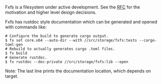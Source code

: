 Fxfs is a filesystem under active development. See the [RFC] for the motivation
and higher level design decisions.

Fxfs has rustdoc style documentation which can be generated and opened with
commands like:

```shell
# Configure the build to generate cargo output.
$ fx set core.x64 --auto-dir --with //src/storage/fxfs:tests --cargo-toml-gen
# Rebuild to actually generates cargo .toml files.
$ fx build
# Generate rustdoc.
$ fx rustdoc --doc-private //src/storage/fxfs:lib --open
```

Note: The last line prints the documentation location, which depends on target.

[RFC]: /docs/contribute/governance/rfcs/0136_fxfs.md
